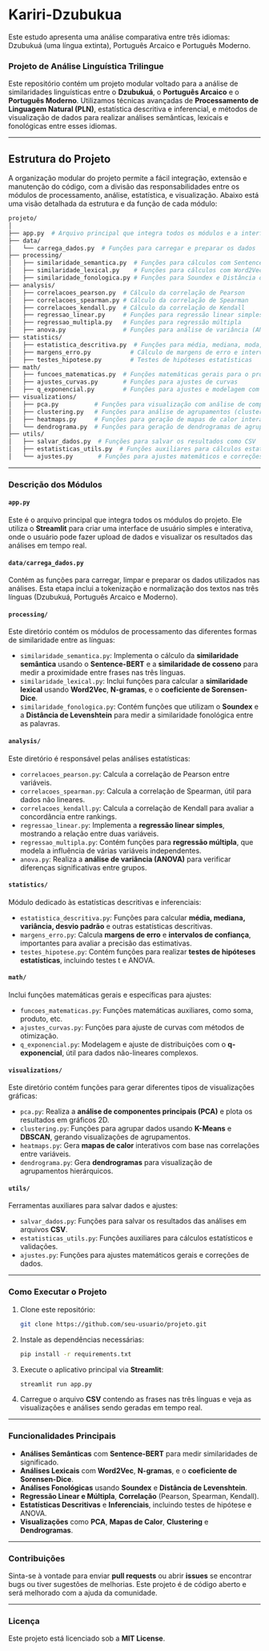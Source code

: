 # Kariri-Dzubukua
Este estudo apresenta uma análise comparativa entre três idiomas: Dzubukuá (uma língua extinta), Português Arcaico e Português Moderno.

### Projeto de Análise Linguística Trilingue

Este repositório contém um projeto modular voltado para a análise de similaridades linguísticas entre o **Dzubukuá**, o **Português Arcaico** e o **Português Moderno**. Utilizamos técnicas avançadas de **Processamento de Linguagem Natural (PLN)**, estatística descritiva e inferencial, e métodos de visualização de dados para realizar análises semânticas, lexicais e fonológicas entre esses idiomas.

---

## Estrutura do Projeto

A organização modular do projeto permite a fácil integração, extensão e manutenção do código, com a divisão das responsabilidades entre os módulos de processamento, análise, estatística, e visualização. Abaixo está uma visão detalhada da estrutura e da função de cada módulo:

```bash
projeto/
│
├── app.py  # Arquivo principal que integra todos os módulos e a interface do Streamlit
├── data/
│   └── carrega_dados.py  # Funções para carregar e preparar os dados
├── processing/
│   ├── similaridade_semantica.py  # Funções para cálculos com Sentence-BERT e similaridade de cosseno
│   ├── similaridade_lexical.py    # Funções para cálculos com Word2Vec, N-gramas e coeficiente de Sorensen-Dice
│   ├── similaridade_fonologica.py # Funções para Soundex e Distância de Levenshtein
├── analysis/
│   ├── correlacoes_pearson.py  # Cálculo da correlação de Pearson
│   ├── correlacoes_spearman.py # Cálculo da correlação de Spearman
│   ├── correlacoes_kendall.py  # Cálculo da correlação de Kendall
│   ├── regressao_linear.py     # Funções para regressão linear simples
│   ├── regressao_multipla.py   # Funções para regressão múltipla
│   ├── anova.py                # Funções para análise de variância (ANOVA)
├── statistics/
│   ├── estatistica_descritiva.py  # Funções para média, mediana, moda, variância e desvio padrão
│   ├── margens_erro.py           # Cálculo de margens de erro e intervalos de confiança
│   ├── testes_hipotese.py        # Testes de hipóteses estatísticas
├── math/
│   ├── funcoes_matematicas.py  # Funções matemáticas gerais para o projeto
│   ├── ajustes_curvas.py       # Funções para ajustes de curvas
│   ├── q_exponencial.py        # Funções para ajustes e modelagem com q-exponencial
├── visualizations/
│   ├── pca.py          # Funções para visualização com análise de componentes principais (PCA)
│   ├── clustering.py   # Funções para análise de agrupamentos (clusters) com K-Means e DBSCAN
│   ├── heatmaps.py     # Funções para geração de mapas de calor interativos
│   └── dendrograma.py  # Funções para geração de dendrogramas de agrupamentos hierárquicos
├── utils/
│   ├── salvar_dados.py  # Funções para salvar os resultados como CSV
│   ├── estatisticas_utils.py  # Funções auxiliares para cálculos estatísticos
│   └── ajustes.py       # Funções para ajustes matemáticos e correções
```

---

### Descrição dos Módulos

#### `app.py`
Este é o arquivo principal que integra todos os módulos do projeto. Ele utiliza o **Streamlit** para criar uma interface de usuário simples e interativa, onde o usuário pode fazer upload de dados e visualizar os resultados das análises em tempo real.

#### `data/carrega_dados.py`
Contém as funções para carregar, limpar e preparar os dados utilizados nas análises. Esta etapa inclui a tokenização e normalização dos textos nas três línguas (Dzubukuá, Português Arcaico e Moderno).

#### `processing/`
Este diretório contém os módulos de processamento das diferentes formas de similaridade entre as línguas:

- `similaridade_semantica.py`: Implementa o cálculo da **similaridade semântica** usando o **Sentence-BERT** e a **similaridade de cosseno** para medir a proximidade entre frases nas três línguas.
- `similaridade_lexical.py`: Inclui funções para calcular a **similaridade lexical** usando **Word2Vec**, **N-gramas**, e o **coeficiente de Sorensen-Dice**.
- `similaridade_fonologica.py`: Contém funções que utilizam o **Soundex** e a **Distância de Levenshtein** para medir a similaridade fonológica entre as palavras.

#### `analysis/`
Este diretório é responsável pelas análises estatísticas:

- `correlacoes_pearson.py`: Calcula a correlação de Pearson entre variáveis.
- `correlacoes_spearman.py`: Calcula a correlação de Spearman, útil para dados não lineares.
- `correlacoes_kendall.py`: Calcula a correlação de Kendall para avaliar a concordância entre rankings.
- `regressao_linear.py`: Implementa a **regressão linear simples**, mostrando a relação entre duas variáveis.
- `regressao_multipla.py`: Contém funções para **regressão múltipla**, que modela a influência de várias variáveis independentes.
- `anova.py`: Realiza a **análise de variância (ANOVA)** para verificar diferenças significativas entre grupos.

#### `statistics/`
Módulo dedicado às estatísticas descritivas e inferenciais:

- `estatistica_descritiva.py`: Funções para calcular **média, mediana, variância, desvio padrão** e outras estatísticas descritivas.
- `margens_erro.py`: Calcula **margens de erro** e **intervalos de confiança**, importantes para avaliar a precisão das estimativas.
- `testes_hipotese.py`: Contém funções para realizar **testes de hipóteses estatísticas**, incluindo testes t e ANOVA.

#### `math/`
Inclui funções matemáticas gerais e específicas para ajustes:

- `funcoes_matematicas.py`: Funções matemáticas auxiliares, como soma, produto, etc.
- `ajustes_curvas.py`: Funções para ajuste de curvas com métodos de otimização.
- `q_exponencial.py`: Modelagem e ajuste de distribuições com o **q-exponencial**, útil para dados não-lineares complexos.

#### `visualizations/`
Este diretório contém funções para gerar diferentes tipos de visualizações gráficas:

- `pca.py`: Realiza a **análise de componentes principais (PCA)** e plota os resultados em gráficos 2D.
- `clustering.py`: Funções para agrupar dados usando **K-Means** e **DBSCAN**, gerando visualizações de agrupamentos.
- `heatmaps.py`: Gera **mapas de calor** interativos com base nas correlações entre variáveis.
- `dendrograma.py`: Gera **dendrogramas** para visualização de agrupamentos hierárquicos.

#### `utils/`
Ferramentas auxiliares para salvar dados e ajustes:

- `salvar_dados.py`: Funções para salvar os resultados das análises em arquivos **CSV**.
- `estatisticas_utils.py`: Funções auxiliares para cálculos estatísticos e validações.
- `ajustes.py`: Funções para ajustes matemáticos gerais e correções de dados.

---

### Como Executar o Projeto

1. Clone este repositório:
   ```bash
   git clone https://github.com/seu-usuario/projeto.git
   ```

2. Instale as dependências necessárias:
   ```bash
   pip install -r requirements.txt
   ```

3. Execute o aplicativo principal via **Streamlit**:
   ```bash
   streamlit run app.py
   ```

4. Carregue o arquivo **CSV** contendo as frases nas três línguas e veja as visualizações e análises sendo geradas em tempo real.

---

### Funcionalidades Principais

- **Análises Semânticas** com **Sentence-BERT** para medir similaridades de significado.
- **Análises Lexicais** com **Word2Vec**, **N-gramas**, e o **coeficiente de Sorensen-Dice**.
- **Análises Fonológicas** usando **Soundex** e **Distância de Levenshtein**.
- **Regressão Linear e Múltipla**, **Correlação** (Pearson, Spearman, Kendall).
- **Estatísticas Descritivas** e **Inferenciais**, incluindo testes de hipótese e ANOVA.
- **Visualizações** como **PCA**, **Mapas de Calor**, **Clustering** e **Dendrogramas**.

---

### Contribuições

Sinta-se à vontade para enviar **pull requests** ou abrir **issues** se encontrar bugs ou tiver sugestões de melhorias. Este projeto é de código aberto e será melhorado com a ajuda da comunidade.

---

### Licença

Este projeto está licenciado sob a **MIT License**.
